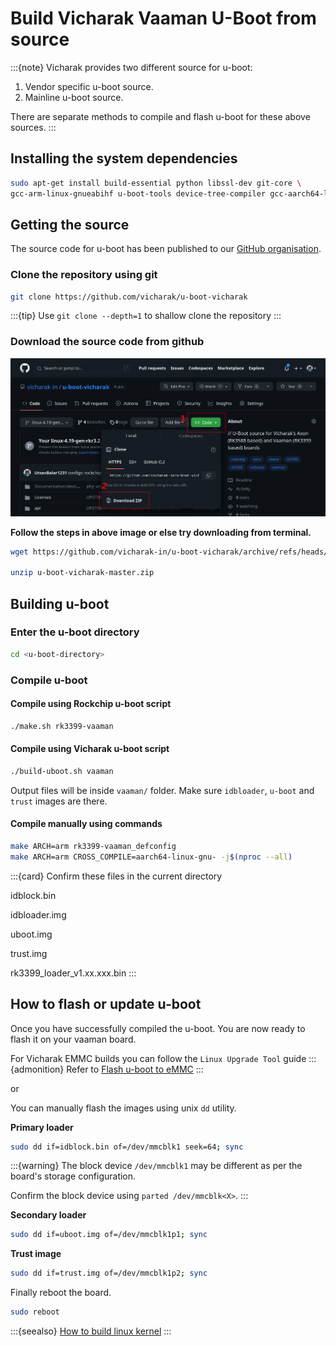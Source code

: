 # Build Vicharak Vaaman U-Boot from source

:::{note}
Vicharak provides two different source for u-boot:

1. Vendor specific u-boot source.
2. Mainline u-boot source.

There are separate methods to compile and flash u-boot for these above sources.
:::

## Installing the system dependencies

```bash
sudo apt-get install build-essential python libssl-dev git-core \
gcc-arm-linux-gnueabihf u-boot-tools device-tree-compiler gcc-aarch64-linux-gnu mtools parted pv
```

## Getting the source

The source code for u-boot has been published to our [GitHub organisation](https://github.com/vicharak-in).

### Clone the repository using git

```bash
git clone https://github.com/vicharak/u-boot-vicharak
```

:::{tip}
Use `git clone --depth=1` to shallow clone the repository
:::

### Download the source code from github

![vicharak-uboot-github](../../_static/vicharak-uboot-github.webp)

**Follow the steps in above image or else try downloading from terminal.**

```bash
wget https://github.com/vicharak-in/u-boot-vicharak/archive/refs/heads/master.zip

unzip u-boot-vicharak-master.zip
```

## Building u-boot

### Enter the u-boot directory

```bash
cd <u-boot-directory>
```

### Compile u-boot

#### Compile using Rockchip u-boot script

```bash
./make.sh rk3399-vaaman
```

#### Compile using Vicharak u-boot script

```bash
./build-uboot.sh vaaman
```

Output files will be inside `vaaman/` folder. Make sure `idbloader`, `u-boot` and `trust` images are there.

#### Compile manually using commands

```bash
make ARCH=arm rk3399-vaaman_defconfig
make ARCH=arm CROSS_COMPILE=aarch64-linux-gnu- -j$(nproc --all)
```

:::{card} Confirm these files in the current directory

idblock.bin

idbloader.img

uboot.img

trust.img

rk3399_loader_v1.xx.xxx.bin
:::

## How to flash or update u-boot

Once you have successfully compiled the u-boot. You are now ready to flash it on your vaaman board.

For Vicharak EMMC builds you can follow the `Linux Upgrade Tool` guide
:::{admonition} Refer to
[Flash u-boot to eMMC](../linux-usage-guide/rockchip-upgrade-tool-misc.rst#flashing-u-boot-img)
:::

or

You can manually flash the images using unix `dd` utility.

**Primary loader <idbloader>**

```bash
sudo dd if=idblock.bin of=/dev/mmcblk1 seek=64; sync
```

:::{warning}
The block device `/dev/mmcblk1` may be different as per the board's storage configuration.

Confirm the block device using `parted /dev/mmcblk<X>`.
:::

**Secondary loader <u-boot>**

```bash
sudo dd if=uboot.img of=/dev/mmcblk1p1; sync
```

**Trust image <trust>**

```bash
sudo dd if=trust.img of=/dev/mmcblk1p2; sync
```

Finally reboot the board.

```bash
sudo reboot
```

:::{seealso}
[How to build linux kernel](./build-linux-kernel.md)
:::
